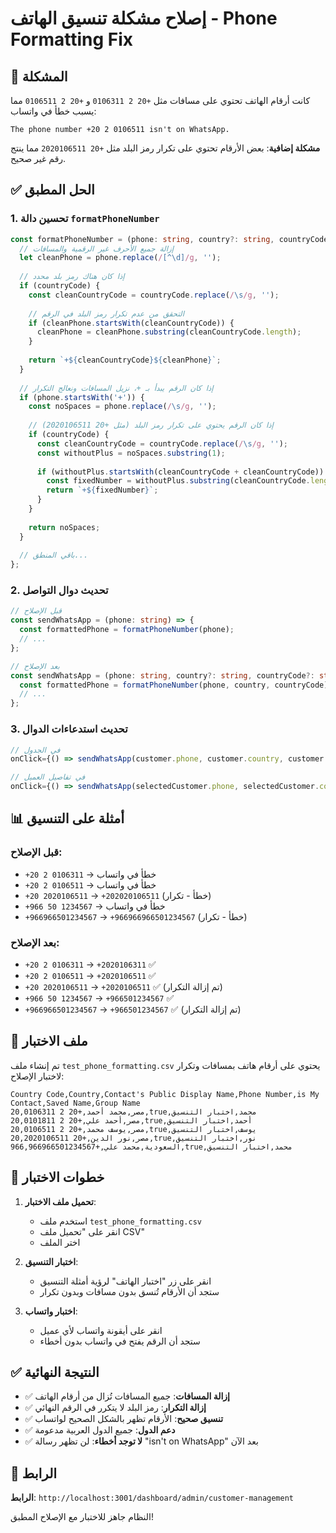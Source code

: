 # إصلاح مشكلة تنسيق الهاتف - Phone Formatting Fix

## 🔧 المشكلة

كانت أرقام الهاتف تحتوي على مسافات مثل `+20 2 0106311` و `+20 2 0106511` مما يسبب خطأ في واتساب:
```
The phone number +20 2 0106511 isn't on WhatsApp.
```

**مشكلة إضافية**: بعض الأرقام تحتوي على تكرار رمز البلد مثل `+20 2020106511` مما ينتج رقم غير صحيح.

## ✅ الحل المطبق

### 1. **تحسين دالة `formatPhoneNumber`**
```typescript
const formatPhoneNumber = (phone: string, country?: string, countryCode?: string): string => {
  // إزالة جميع الأحرف غير الرقمية والمسافات
  let cleanPhone = phone.replace(/[^\d]/g, '');
  
  // إذا كان هناك رمز بلد محدد
  if (countryCode) {
    const cleanCountryCode = countryCode.replace(/\s/g, '');
    
    // التحقق من عدم تكرار رمز البلد في الرقم
    if (cleanPhone.startsWith(cleanCountryCode)) {
      cleanPhone = cleanPhone.substring(cleanCountryCode.length);
    }
    
    return `+${cleanCountryCode}${cleanPhone}`;
  }
  
  // إذا كان الرقم يبدأ بـ +، نزيل المسافات ونعالج التكرار
  if (phone.startsWith('+')) {
    const noSpaces = phone.replace(/\s/g, '');
    
    // إذا كان الرقم يحتوي على تكرار رمز البلد (مثل +20 2020106511)
    if (countryCode) {
      const cleanCountryCode = countryCode.replace(/\s/g, '');
      const withoutPlus = noSpaces.substring(1);
      
      if (withoutPlus.startsWith(cleanCountryCode + cleanCountryCode)) {
        const fixedNumber = withoutPlus.substring(cleanCountryCode.length);
        return `+${fixedNumber}`;
      }
    }
    
    return noSpaces;
  }
  
  // باقي المنطق...
};
```

### 2. **تحديث دوال التواصل**
```typescript
// قبل الإصلاح
const sendWhatsApp = (phone: string) => {
  const formattedPhone = formatPhoneNumber(phone);
  // ...
};

// بعد الإصلاح
const sendWhatsApp = (phone: string, country?: string, countryCode?: string) => {
  const formattedPhone = formatPhoneNumber(phone, country, countryCode);
  // ...
};
```

### 3. **تحديث استدعاءات الدوال**
```typescript
// في الجدول
onClick={() => sendWhatsApp(customer.phone, customer.country, customer.countryCode)}

// في تفاصيل العميل
onClick={() => sendWhatsApp(selectedCustomer.phone, selectedCustomer.country, selectedCustomer.countryCode)}
```

## 📊 أمثلة على التنسيق

### قبل الإصلاح:
- `+20 2 0106311` → خطأ في واتساب
- `+20 2 0106511` → خطأ في واتساب
- `+20 2020106511` → `+202020106511` (خطأ - تكرار)
- `+966 50 1234567` → خطأ في واتساب
- `+966966501234567` → `+966966966501234567` (خطأ - تكرار)

### بعد الإصلاح:
- `+20 2 0106311` → `+2020106311` ✅
- `+20 2 0106511` → `+2020106511` ✅
- `+20 2020106511` → `+2020106511` ✅ (تم إزالة التكرار)
- `+966 50 1234567` → `+966501234567` ✅
- `+966966501234567` → `+966501234567` ✅ (تم إزالة التكرار)

## 🧪 ملف الاختبار

تم إنشاء ملف `test_phone_formatting.csv` يحتوي على أرقام هاتف بمسافات وتكرار لاختبار الإصلاح:

```csv
Country Code,Country,Contact's Public Display Name,Phone Number,is My Contact,Saved Name,Group Name
20,مصر,محمد أحمد,+20 2 0106311,true,محمد,اختبار التنسيق
20,مصر,أحمد علي,+20 2 0101811,true,أحمد,اختبار التنسيق
20,مصر,يوسف محمد,+20 2 0106511,true,يوسف,اختبار التنسيق
20,مصر,نور الدين,+20 2020106511,true,نور,اختبار التنسيق
966,السعودية,محمد علي,+966966501234567,true,محمد,اختبار التنسيق
```

## 🔄 خطوات الاختبار

1. **تحميل ملف الاختبار**:
   - استخدم ملف `test_phone_formatting.csv`
   - انقر على "تحميل ملف CSV"
   - اختر الملف

2. **اختبار التنسيق**:
   - انقر على زر "اختبار الهاتف" لرؤية أمثلة التنسيق
   - ستجد أن الأرقام تُنسق بدون مسافات وبدون تكرار

3. **اختبار واتساب**:
   - انقر على أيقونة واتساب لأي عميل
   - ستجد أن الرقم يفتح في واتساب بدون أخطاء

## ✅ النتيجة النهائية

- ✅ **إزالة المسافات**: جميع المسافات تُزال من أرقام الهاتف
- ✅ **إزالة التكرار**: رمز البلد لا يتكرر في الرقم النهائي
- ✅ **تنسيق صحيح**: الأرقام تظهر بالشكل الصحيح لواتساب
- ✅ **دعم الدول**: جميع الدول العربية مدعومة
- ✅ **لا توجد أخطاء**: لن تظهر رسالة "isn't on WhatsApp" بعد الآن

## 🚀 الرابط

**الرابط**: `http://localhost:3001/dashboard/admin/customer-management`

النظام جاهز للاختبار مع الإصلاح المطبق!
